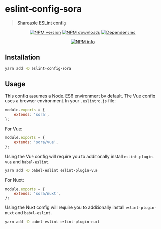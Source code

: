 # eslint-config-sora
>[Shareable ESLint config](http://eslint.org/docs/developer-guide/shareable-configs.html)

<div align="center">
	<p>
		<a href="https://www.npmjs.com/package/eslint-config-sora"><img src="https://img.shields.io/npm/v/eslint-config-sora.svg?maxAge=3600" alt="NPM version" /></a>
		<a href="https://www.npmjs.com/package/eslint-config-sora"><img src="https://img.shields.io/npm/dt/eslint-config-sora.svg?maxAge=3600" alt="NPM downloads" /></a>
		<a href="https://david-dm.org/Danktuary/eslint-config-sora"><img src="https://david-dm.org/Danktuary/eslint-config-sora/status.svg?maxAge=3600" alt="Dependencies" /></a>
	</p>
	<p>
		<a href="https://nodei.co/npm/eslint-config-sora/"><img src="https://nodei.co/npm/eslint-config-sora.png?downloads=true&stars=true" alt="NPM info" /></a>
	</p>
</div>

## Installation

```bash
yarn add -D eslint-config-sora
```

## Usage

This config assumes a Node, ES6 environment by default. The Vue config uses a browser environment. In your `.eslintrc.js` file:

```js
module.exports = {
	extends: 'sora',
};
```

For Vue:

```js
module.exports = {
	extends: 'sora/vue',
};
```

Using the Vue config will require you to additionally install `eslint-plugin-vue` and `babel-eslint`.

```bash
yarn add -D babel-eslint eslint-plugin-vue
```

For Nuxt:

```js
module.exports = {
	extends: 'sora/nuxt',
};
```

Using the Nuxt config will require you to additionally install `eslint-plugin-nuxt` and `babel-eslint`.

```bash
yarn add -D babel-eslint eslint-plugin-nuxt
```

